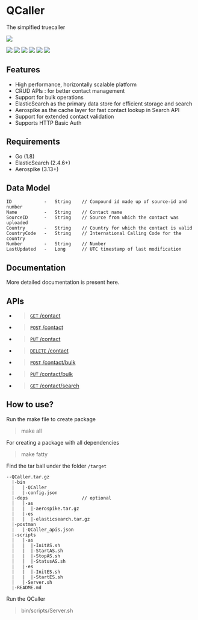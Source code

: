 # QCaller
The simplfied truecaller

![](https://pandao.github.io/editor.md/images/logos/editormd-logo-180x180.png)

![](https://img.shields.io/github/stars/pandao/editor.md.svg) ![](https://img.shields.io/github/forks/pandao/editor.md.svg) ![](https://img.shields.io/github/tag/pandao/editor.md.svg) ![](https://img.shields.io/github/release/pandao/editor.md.svg) ![](https://img.shields.io/github/issues/pandao/editor.md.svg) ![](https://img.shields.io/bower/v/editor.md.svg)


## Features
- High performance, horizontally scalable platform
- CRUD APIs :  for better contact management
- Support for bulk operations
- ElasticSearch as the primary data store for efficient storage and search
- Aerospike as the cache layer for fast contact lookup in Search API
- Support for extended contact validation
- Supports HTTP Basic Auth


## Requirements
- Go (1.8)
- ElasticSearch (2.4.6+)
- Aerospike (3.13+)

## Data Model
```
ID            -   String    // Compound id made up of source-id and number
Name          -   String    // Contact name
SourceID      -   String    // Source from which the contact was uploaded
Country       -   String    // Country for which the contact is valid
CountryCode   -   String    // International Calling Code for the country
Number        -   String    // Number
LastUpdated   -   Long      // UTC timestamp of last modification
```

## Documentation
More detailed documentation is present here.
## APIs
- > [<code>GET</code> /contact](https://github.com/500px/api-documentation/blob/master/endpoints/photo/GET_photos.md)
- > [<code>POST</code> /contact](https://github.com/500px/api-documentation/blob/master/endpoints/photo/GET_photos.md)
- > [<code>PUT</code> /contact](https://github.com/500px/api-documentation/blob/master/endpoints/photo/GET_photos.md)
- > [<code>DELETE</code> /contact](https://github.com/500px/api-documentation/blob/master/endpoints/photo/GET_photos.md)
- > [<code>POST</code> /contact/bulk](https://github.com/500px/api-documentation/blob/master/endpoints/photo/GET_photos.md)
- > [<code>PUT</code> /contact/bulk](https://github.com/500px/api-documentation/blob/master/endpoints/photo/GET_photos.md)
- > [<code>GET</code> /contact/search](https://github.com/500px/api-documentation/blob/master/endpoints/photo/GET_photos.md)

## How to use?
Run the make file to create package
> make all

For creating a package with all dependencies
> make fatty

Find the tar ball under the folder `/target`
```
--QCaller.tar.gz
  |-bin
  |   |-QCaller
  |   |-config.json
  |-deps                    // optional
  |   |-as
  |   |  |-aerospike.tar.gz
  |   |-es
  |   |  |-elasticsearch.tar.gz
  |-postman
  |   |-QCaller_apis.json
  |-scripts
  |   |-as
  |   |  |-InitAS.sh
  |   |  |-StartAS.sh
  |   |  |-StopAS.sh
  |   |  |-StatusAS.sh
  |   |-es
  |   |  |-InitES.sh
  |   |  |-StartES.sh
  |   |-Server.sh
  |-README.md
```
Run the QCaller
> bin/scripts/Server.sh
